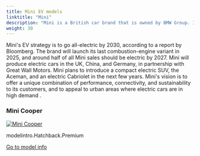 ```yaml
---
title: Mini EV models
linktitle: "Mini"
description: "Mini is a British car brand that is owned by BMW Group. It is known for its iconic small cars that combine style, performance, and fun. "
weight: 30
---
```

<!-- markdownlint-disable MD033 -->
<!-- markdownlint-disable MD010 -->
Mini's EV strategy is to go all-electric by 2030, according to a report by Bloomberg. The brand will launch its last combustion-engine variant in 2025, and around half of all Mini sales should be electric by 2027. Mini will produce electric cars in the UK, China, and Germany, in partnership with Great Wall Motors. Mini plans to introduce a compact electric SUV, the Aceman, and an electric Cabriolet in the next few years. Mini's vision is to offer a unique combination of performance, connectivity, and sustainability to its customers, and to appeal to urban areas where electric cars are in high demand . 

<div class="container p-3 mb-4 bg-body-tertiary rounded border">
<h3> Mini Cooper</h3>
	<div class="row">
		<div class="col col-12 col-md-6">
			<a href="cooper"><img src="https://media.evkx.net/multimedia/models/mini/cooper/cooper_se/main_1_st.jpg" class="img-fluid" alt="Mini Cooper" ></a>
		</div>
		<div class="col col-12 col-md-6">
<p>
modelintro.Hatchback.Premium
</p>
	<a href="cooper/" class="btn btn-outline-primary" role="button">Go to model info</a>
		</div>
	</div>
</div>
